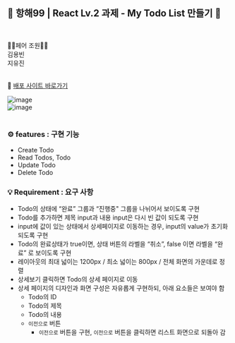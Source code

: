 ## 🚢 항해99 | React Lv.2 과제 - My Todo List 만들기 📃
<br>

🤸‍♂️페어 조원🤸‍♀️<br>
김용빈<br>
지유진<br>
<br>

🤗 [배포 사이트 바로가기](https://hh99-react-todolist-lv2.vercel.app/)
<br>

![image](https://github.com/zidoopal/hh99-react-todolist-lv1/assets/131226548/b5b1b318-a92b-4de8-9c80-0b88e7c345fa)<br>
![image](https://github.com/zidoopal/hh99-react-todolist-lv1/assets/131226548/97ab8ff8-f81c-40ec-8cf8-336a40df0fc2)<br>
<br>
### ⚙ features : 구현 기능

- Create Todo
- Read Todos, Todo
- Update Todo
- Delete Todo
  <br>

### 💡 Requirement : 요구 사항

- Todo의 상태에 “완료” 그룹과 “진행중" 그룹을 나뉘어서 보이도록 구현
- Todo를 추가하면  제목 input과 내용 input은 다시 빈 값이 되도록 구현
- input에 값이 있는 상태에서 상세페이지로 이동하는 경우, input의 value가 초기화 되도록 구현
- Todo의 완료상태가 true이면, 상태 버튼의 라벨을 “취소”,  false 이면 라벨을 “완료” 로 보이도록 구현
- 레이아웃의 최대 넓이는 1200px / 최소 넓이는 800px / 전체 화면의 가운데로 정렬
- 상세보기 클릭하면 Todo의 상세 페이지로 이동
- 상세 페이지의 디자인과 화면 구성은 자유롭게 구현하되, 아래 요소들은 보여야 함
  - Todo의 ID
  - Todo의 제목
  - Todo의 내용
  - `이전으로` 버튼
    - `이전으로` 버튼을 구현, `이전으로` 버튼을 클릭하면 리스트 화면으로 되돌아 감
    <br>
